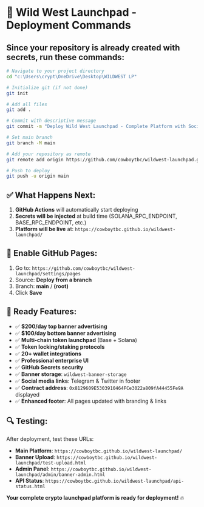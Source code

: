 # 🚀 Wild West Launchpad - Deployment Commands

## Since your repository is already created with secrets, run these commands:

```bash
# Navigate to your project directory
cd "c:\Users\crypt\OneDrive\Desktop\WILDWEST LP"

# Initialize git (if not done)
git init

# Add all files
git add .

# Commit with descriptive message
git commit -m "Deploy Wild West Launchpad - Complete Platform with Social Links & Contract Address"

# Set main branch
git branch -M main

# Add your repository as remote
git remote add origin https://github.com/cowboytbc/wildwest-launchpad.git

# Push to deploy
git push -u origin main
```

## ✅ What Happens Next:

1. **GitHub Actions** will automatically start deploying
2. **Secrets will be injected** at build time (SOLANA_RPC_ENDPOINT, BASE_RPC_ENDPOINT, etc.)
3. **Platform will be live** at: `https://cowboytbc.github.io/wildwest-launchpad/`

## 🔧 Enable GitHub Pages:

1. Go to: `https://github.com/cowboytbc/wildwest-launchpad/settings/pages`
2. Source: **Deploy from a branch**
3. Branch: **main** / **(root)**
4. Click **Save**

## 🎯 Ready Features:

- ✅ **$200/day top banner advertising**
- ✅ **$100/day bottom banner advertising**
- ✅ **Multi-chain token launchpad** (Base + Solana)
- ✅ **Token locking/staking protocols**
- ✅ **20+ wallet integrations**
- ✅ **Professional enterprise UI**
- ✅ **GitHub Secrets security**
- ✅ **Banner storage**: `wildwest-banner-storage`
- ✅ **Social media links**: Telegram & Twitter in footer
- ✅ **Contract address**: `0x8129609E5303910464FCe3022a809fA44455Fe9A` displayed
- ✅ **Enhanced footer**: All pages updated with branding & links

## 🔍 Testing:

After deployment, test these URLs:
- **Main Platform**: `https://cowboytbc.github.io/wildwest-launchpad/`
- **Banner Upload**: `https://cowboytbc.github.io/wildwest-launchpad/test-upload.html`
- **Admin Panel**: `https://cowboytbc.github.io/wildwest-launchpad/admin/banner-admin.html`
- **API Status**: `https://cowboytbc.github.io/wildwest-launchpad/api-status.html`

**Your complete crypto launchpad platform is ready for deployment!** 🔥

